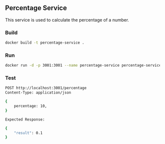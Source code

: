 ## Percentage Service

This service is used to calculate the percentage of a number.

### Build

```bash
docker build -t percentage-service .
```

### Run

```bash
docker run -d -p 3001:3001 --name percentage-service percentage-service
```

### Test

```bash
POST http://localhost:3001/percentage
Content-Type: application/json

{
    percentage: 10,
}

Expected Response:

{
    "result": 0.1
}
```

